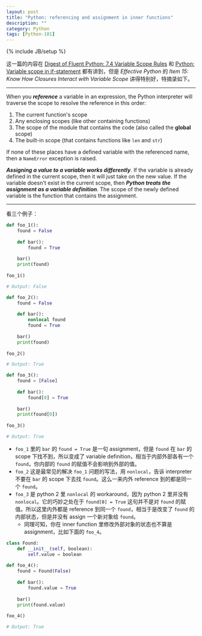```yaml
---
layout: post
title: "Python: referencing and assignment in inner functions"
description: ""
category: Python
tags: [Python-101]
---
```

{% include JB/setup %}

这一篇的内容在 [Digest of Fluent Python: 7.4 Variable Scope Rules](/python/2016/09/16/digest-of-fluent-python#7-4-Variable-Scope-Rules) 和 [Python: Variable scope in if-statement](/python/2017/08/18/python-variable-scope-in-if-statement) 都有讲到，但是 _Effective Python_ 的 _Item 15: Know How Closures Interact with Variable Scope_ 讲得特别好，特摘录如下。

-----

When you _**reference**_ a variable in an expression, the Python interpreter will traverse the scope to resolve the reference in this order:

1. The current function's scope
2. Any enclosing scopes (like other containing functions)
3. The scope of the module that contains the code (also called the **global** scope)
4. The built-in scope (that contains functions like `len` and `str`)

If none of these places have a defined variable with the referenced name, then a `NameError` exception is raised.

_**Assigning a value to a variable works differently**_. If the variable is already defined in the current scope, then it will just take on the new value. If the variable doesn't exist in the current scope, then _**Python treats the assignment as a variable definition**_. The scope of the newly defined variable is the function that contains the assignment.

-----

看三个例子：

```python
def foo_1():
    found = False
    
    def bar():
        found = True
        
    bar()
    print(found)
    
foo_1()

# Output: False
```

```python
def foo_2():
    found = False
    
    def bar():
        nonlocal found
        found = True
        
    bar()
    print(found)
    
foo_2()

# Output: True
```

```python
def foo_3():
    found = [False]
    
    def bar():
        found[0] = True
        
    bar()
    print(found[0])
    
foo_3()

# Output: True
```

- `foo_1` 里的 `bar` 的 `found = True` 是一句 assignment，但是 `found` 在 `bar` 的 scope 下找不到，所以变成了 variable definition，相当于内部外部各有一个 `found`，你内部的 `found` 的赋值不会影响到外部的值。
- `foo_2` 这是最常见的解决 `foo_1` 问题的写法，用 `nonlocal`，告诉 interpreter 不要在 `bar` 的 scope 下去找 `found`。这么一来内外 reference 到的都是同一个 `found`。
- `foo_3` 是 python 2 里 `nonlocal` 的 workaround，因为 python 2 里并没有 `nonlocal`。它的巧妙之处在于 `found[0] = True` 这句并不是对 `found` 的赋值。所以这里内外都是 reference 到同一个 `found`，相当于是改变了 `found` 的内部状态，但是并没有 assign 一个新对象给 `found`。
    - 同理可知，你在 inner function 里修改外部对象的状态也不算是 assignment，比如下面的 `foo_4`。

```python
class Found:
    def __init__(self, boolean):
        self.value = boolean
        
def foo_4():
    found = Found(False)
    
    def bar():
        found.value = True
        
    bar()
    print(found.value)
    
foo_4()

# Output: True
```